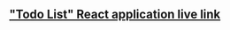 ## ["Todo List" React application live link](https://6672b3f4235f9b00a0a5c1ce--vocal-lollipop-00586b.netlify.app/)    
